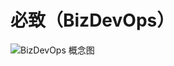 # 必致（BizDevOps）

![BizDevOps 概念图](https://assets.ng-tech.icu/item/%E4%BC%81%E4%B8%9A%E5%BE%AE%E4%BF%A1%E6%88%AA%E5%9B%BE_25172c54-c849-43ec-89e4-9aa0e2ddeeb5.png)
